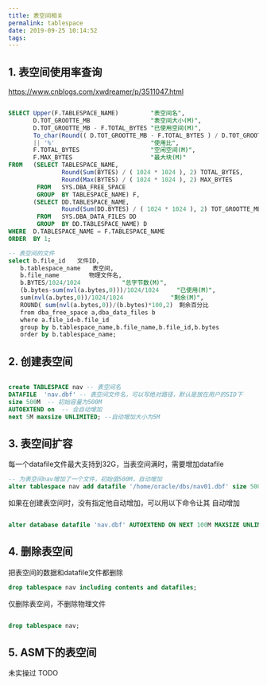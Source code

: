 ```yaml
---
title: 表空间相关
permalink: tablespace
date: 2019-09-25 10:14:52
tags:
---
```


## 1. 表空间使用率查询

https://www.cnblogs.com/xwdreamer/p/3511047.html

``` sql

SELECT Upper(F.TABLESPACE_NAME)         "表空间名",
       D.TOT_GROOTTE_MB                 "表空间大小(M)",
       D.TOT_GROOTTE_MB - F.TOTAL_BYTES "已使用空间(M)",
       To_char(Round(( D.TOT_GROOTTE_MB - F.TOTAL_BYTES ) / D.TOT_GROOTTE_MB * 100, 2), '990.99')
       || '%'                           "使用比",
       F.TOTAL_BYTES                    "空闲空间(M)",
       F.MAX_BYTES                      "最大块(M)"
FROM   (SELECT TABLESPACE_NAME,
               Round(Sum(BYTES) / ( 1024 * 1024 ), 2) TOTAL_BYTES,
               Round(Max(BYTES) / ( 1024 * 1024 ), 2) MAX_BYTES
        FROM   SYS.DBA_FREE_SPACE
        GROUP  BY TABLESPACE_NAME) F,
       (SELECT DD.TABLESPACE_NAME,
               Round(Sum(DD.BYTES) / ( 1024 * 1024 ), 2) TOT_GROOTTE_MB
        FROM   SYS.DBA_DATA_FILES DD
        GROUP  BY DD.TABLESPACE_NAME) D
WHERE  D.TABLESPACE_NAME = F.TABLESPACE_NAME
ORDER  BY 1;

-- 表空间的文件
select b.file_id　　文件ID,
　　b.tablespace_name　　表空间,
　　b.file_name　　　　　物理文件名,
　　b.BYTES/1024/1024　　　　　　　"总字节数(M)",
　　(b.bytes-sum(nvl(a.bytes,0)))/1024/1024　　　"已使用(M)",
　　sum(nvl(a.bytes,0))/1024/1024　　　　　　　　"剩余(M)",
　　ROUND( sum(nvl(a.bytes,0))/(b.bytes)*100,2)　剩余百分比
　　from dba_free_space a,dba_data_files b
　　where a.file_id=b.file_id
　　group by b.tablespace_name,b.file_name,b.file_id,b.bytes
　　order by b.tablespace_name;


```

## 2. 创建表空间

``` sql

create TABLESPACE nav -- 表空间名
DATAFILE  'nav.dbf' -- 表空间文件名，可以写绝对路径，默认是放在用户的SID下
size 500M  -- 初始容量为500M
AUTOEXTEND on  -- 会自动增加
next 5M maxsize UNLIMITED; --自动增加大小为5M

```

## 3. 表空间扩容

每一个datafile文件最大支持到32G，当表空间满时，需要增加datafile

``` sql
-- 为表空间nav增加了一个文件，初始值500M，自动增加
alter tablespace nav add datafile '/home/oracle/dbs/nav01.dbf' size 500M AUTOEXTEND on;

```

如果在创建表空间时，没有指定他自动增加，可以用以下命令让其 自动增加
``` sql

alter database datafile 'nav.dbf' AUTOEXTEND ON NEXT 100M MAXSIZE UNLIMITED;

```


## 4. 删除表空间
把表空间的数据和datafile文件都删除
``` sql 
drop tablespace nav including contents and datafiles;

```
仅删除表空间，不删除物理文件
``` sql

drop tablespace nav;
```



## 5. ASM下的表空间
未实操过 TODO
